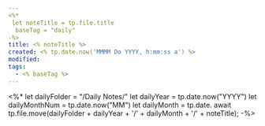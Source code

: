 ```yaml
---
<%*
 let noteTitle = tp.file.title
  baseTag = "daily"
-%>
title: <% noteTitle %>
created: <% tp.date.now('MMMM Do YYYY, h:mm:ss a') %>
modified: 
tags:
  - <% baseTag %>
---
```

<%*
let dailyFolder = "/Daily Notes/" 
let dailyYear = tp.date.now("YYYY")
let dailyMonthNum = tp.date.now("MM")
let dailyMonth = tp.date.
await tp.file.move(dailyFolder + dailyYear + '/' + dailyMonth + '/' + noteTitle);
-%>